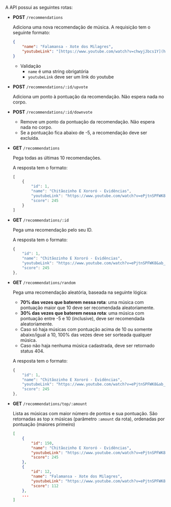 A API possui as seguintes rotas:

- **POST** `/recommendations`
    
    Adiciona uma nova recomendação de música. A requisição tem o seguinte formato:
    
    ```json
    {
    	"name": "Falamansa - Xote dos Milagres",
    	"youtubeLink": "[https://www.youtube.com/watch?v=chwyjJbcs1Y](https://www.youtube.com/watch?v=chwyjJbcs1Y&ab_channel=Deck)"
    }
    ```
    
    - Validação
        - `name` é uma string obrigatória
        - `youtubeLink` deve ser um link do youtube
- **POST** `/recommendations/:id/upvote`
    
    Adiciona um ponto à pontuação da recomendação. Não espera nada no corpo.
    
- **POST** `/recommendations/:id/downvote`
    - Remove um ponto da pontuação da recomendação. Não espera nada no corpo.
    - Se a pontuação fica abaixo de -5, a recomendação deve ser excluída.
- **GET** `/recommendations`
    
    Pega todas as últimas 10 recomendações.
    
    A resposta tem o formato:
    
    ```jsx
    [
    	{
    		"id": 1,
    		"name": "Chitãozinho E Xororó - Evidências",
    		"youtubeLink": "https://www.youtube.com/watch?v=ePjtnSPFWK8&ab_channel=CHXVEVO",
    		"score": 245
    	}
    ]
    ```
    
- **GET** `/recommendations/:id`
    
    Pega uma recomendação pelo seu ID.
    
    A resposta tem o formato:
    
    ```jsx
    {
    	"id": 1,
    	"name": "Chitãozinho E Xororó - Evidências",
    	"youtubeLink": "https://www.youtube.com/watch?v=ePjtnSPFWK8&ab_channel=CHXVEVO",
    	"score": 245
    },
    ```
    
- **GET** `/recommendations/random`
    
    Pega uma recomendação aleatória, baseada na seguinte lógica:
    
    - **70% das vezes que baterem nessa rota**: uma música com pontuação maior que 10 deve ser recomendada aleatoriamente.
    - **30% das vezes que baterem nessa rota**: uma música com pontuação entre -5 e 10 (inclusive), deve ser recomendada aleatoriamente.
    - Caso só haja músicas com pontuação acima de 10 ou somente abaixo/igual a 10, 100% das vezes deve ser sorteada qualquer música.
    - Caso não haja nenhuma música cadastrada, deve ser retornado status 404.
    
    A resposta tem o formato:
    
    ```jsx
    {
    	"id": 1,
    	"name": "Chitãozinho E Xororó - Evidências",
    	"youtubeLink": "https://www.youtube.com/watch?v=ePjtnSPFWK8&ab_channel=CHXVEVO",
    	"score": 245
    },
    ```
    
- **GET** `/recommendations/top/:amount`
    
    Lista as músicas com maior número de pontos e sua pontuação. São retornadas as top x músicas (parâmetro `:amount` da rota), ordenadas por pontuação (maiores primeiro)
    
    ```json
    [
    	{
    		"id": 150,
    		"name": "Chitãozinho E Xororó - Evidências",
    		"youtubeLink": "https://www.youtube.com/watch?v=ePjtnSPFWK8&ab_channel=CHXVEVO",
    		"score": 245
    	},
    	{
    		"id": 12,
    		"name": "Falamansa - Xote dos Milagres",
    		"youtubeLink": "https://www.youtube.com/watch?v=ePjtnSPFWK8&ab_channel=CHXVEVO",
    		"score": 112
    	},
    	...
    ]
    ```
